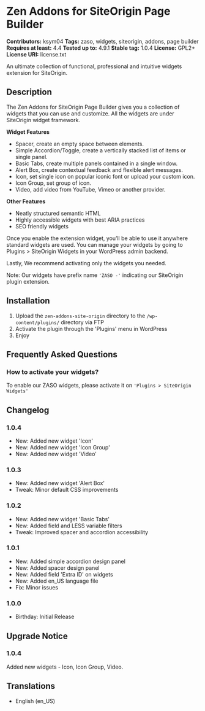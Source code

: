 # Zen Addons for SiteOrigin Page Builder #
**Contributors:** ksym04
**Tags:** zaso, widgets, siteorigin, addons, page builder
**Requires at least:** 4.4
**Tested up to:** 4.9.1
**Stable tag:** 1.0.4
**License:** GPL2+
**License URI:** license.txt

An ultimate collection of functional, professional and intuitive widgets extension for SiteOrigin.

## Description ##

The Zen Addons for SiteOrigin Page Builder gives you a collection of widgets that you can use and customize. All the widgets are under SiteOrigin widget framework.

**Widget Features**
* Spacer, create an empty space between elements.
* Simple Accordion/Toggle, create a vertically stacked list of items or single panel.
* Basic Tabs, create multiple panels contained in a single window.
* Alert Box, create contextual feedback and flexible alert messages.
* Icon, set single icon on popular iconic font or upload your custom icon.
* Icon Group, set group of icon.
* Video, add video from YouTube, Vimeo or another provider.

**Other Features**
* Neatly structured semantic HTML
* Highly accessible widgets with best ARIA practices
* SEO friendly widgets

Once you enable the extension widget, you’ll be able to use it anywhere standard widgets are used. You can manage your widgets by going to Plugins > SiteOrigin Widgets in your WordPress admin backend.

Lastly, We recommend activating only the widgets you needed.

Note: Our widgets have prefix name `'ZASO -'` indicating our SiteOrigin plugin extension.

## Installation ##

1. Upload the `zen-addons-site-origin` directory to the `/wp-content/plugins/` directory via FTP
2. Activate the plugin through the 'Plugins' menu in WordPress
3. Enjoy

## Frequently Asked Questions ##

### How to activate your widgets? ###

To enable our ZASO widgets, please activate it on `'Plugins > SiteOrigin Widgets'`

## Changelog ##

### 1.0.4 ###
* New: Added new widget 'Icon'
* New: Added new widget 'Icon Group'
* New: Added new widget 'Video'

### 1.0.3 ###
* New: Added new widget 'Alert Box'
* Tweak: Minor default CSS improvements

### 1.0.2 ###
* New: Added new widget 'Basic Tabs'
* New: Added field and LESS variable filters
* Tweak: Improved spacer and accordion accessibility

### 1.0.1 ###
* New: Added simple accordion design panel
* New: Added spacer design panel
* New: Added field 'Extra ID' on widgets
* New: Added en_US language file
* Fix: Minor issues

### 1.0.0 ###
* Birthday: Initial Release

## Upgrade Notice ##

### 1.0.4 ###
Added new widgets - Icon, Icon Group, Video.

## Translations ##

* English (en_US)
